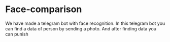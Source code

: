 # Face-comparison
We have made a telegram bot with face recognition. In this telegram bot you can find a data of person by sending a photo. And after finding data you can punish
